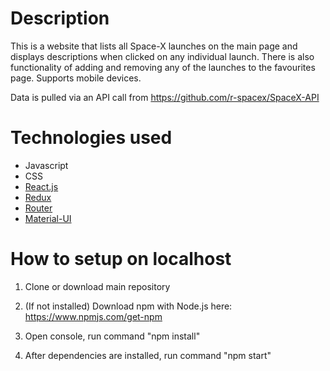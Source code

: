 # Description
This is a website that lists all Space-X launches on the main page and displays descriptions when clicked on any individual launch. There is also functionality of adding and removing any of the launches to the favourites page. Supports mobile devices.

Data is pulled via an API call from https://github.com/r-spacex/SpaceX-API

# Technologies used

* Javascript
* CSS
* [React.js](https://reactjs.org/)
* [Redux](https://react-redux.js.org/)
* [Router](https://reactrouter.com/)
* [Material-UI](https://material-ui.com/)


# How to setup on localhost

1. Clone or download main repository

2. (If not installed) Download npm with Node.js here: https://www.npmjs.com/get-npm

3. Open console, run command "npm install"

4. After dependencies are installed, run command "npm start"
